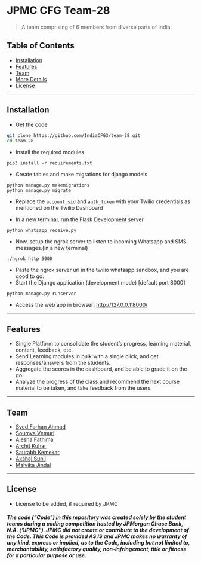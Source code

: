 # JPMC CFG Team-28

> A team comprising of 6 members from diverse parts of India.

## Table of Contents


  - [Installation](#installation)
  - [Features](#features)
  - [Team](#team)
  - [More Details](#more-details)
  - [License](#license)


---


## Installation ##

- Get the code
```bash
git clone https://github.com/IndiaCFG3/team-28.git
cd team-28
```

- Install the required modules  
```
pip3 install -r requirements.txt
```

- Create tables and make migrations for django models
```
python manage.py makemigrations
python manage.py migrate
```

- Replace the `account_sid` and `auth_token` with your Twilio credentials as mentioned on the Twilio Dashboard  
  
- In a new terminal, run the Flask Development server
```
python whatsapp_receive.py
```
- Now, setup the ngrok server to listen to incoming Whatsapp and SMS messages.(in a new terminal)
```
./ngrok http 5000
```
- Paste the ngrok server url in the twilio whatsapp sandbox, and you are good to go.
- Start the Django application (development mode) [default port 8000]
```
python manage.py runserver
```
- Access the web app in browser: http://127.0.0.1:8000/


---

## Features ##
- Single Platform to consolidate the student’s progress, learning material, content, feedback, etc.
- Send Learning modules in bulk with a single click, and get responses/answers from the students.
- Aggregate the scores in the dashboard, and be able to grade it on the go.
- Analyze the progress of the class and recommend the next course material to be taken, and take feedback from the users.


---

## Team ##

- [Syed Farhan Ahmad](https://www.linkedin.com/in/syedfarhanahmad/)
- [Soumya Vemuri]() 
- [Aiesha Fathima]()
- [Archit Kuhar]()
- [Saurabh Kemekar](https://www.linkedin.com/in/saurabh-kemekar-a8589710b/)
- [Akshaj Sunil]()
- [Malvika Jindal]()


---


## License ##
- License to be added, if required by JPMC

##### The code ("Code") in this repository was created solely by the student teams during a coding competition hosted by JPMorgan Chase Bank, N.A. ("JPMC").						JPMC did not create or contribute to the development of the Code.  This Code is provided AS IS and JPMC makes no warranty of any kind, express or implied, as to the Code,						including but not limited to, merchantability, satisfactory quality, non-infringement, title or fitness for a particular purpose or use.